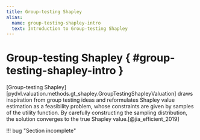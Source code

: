 ```yaml
---
title: Group-testing Shapley
alias:
  name: group-testing-shapley-intro
  text: Introduction to Group-testing Shapley
---
```


# Group-testing Shapley { #group-testing-shapley-intro }

[Group-testing Shapley][pydvl.valuation.methods.gt_shapley.GroupTestingShapleyValuation]
draws inspiration from group testing ideas and reformulates Shapley value
estimation as a feasibility problem, whose constraints are given by samples of
the utility function. By carefully constructing the sampling distribution, the
solution converges to the true Shapley value.[@jia_efficient_2019]

!!! bug "Section incomplete"
